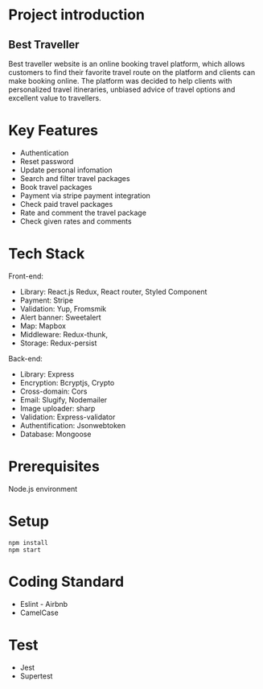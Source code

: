 # Project introduction

## Best Traveller

Best traveller website is an online booking travel platform, which allows customers to find their favorite travel route on the platform and clients can make booking online. The platform was decided to help clients with personalized travel itineraries, unbiased advice of travel options and excellent value to travellers.

# Key Features

- Authentication
- Reset password
- Update personal infomation
- Search and filter travel packages
- Book travel packages
- Payment via stripe payment integration
- Check paid travel packages
- Rate and comment the travel package
- Check given rates and comments

# Tech Stack

Front-end:

- Library: React.js Redux, React router, Styled Component
- Payment: Stripe
- Validation: Yup, Fromsmik
- Alert banner: Sweetalert
- Map: Mapbox
- Middleware: Redux-thunk,
- Storage: Redux-persist

Back-end:

- Library: Express
- Encryption: Bcryptjs, Crypto
- Cross-domain: Cors
- Email: Slugify, Nodemailer
- Image uploader: sharp
- Validation: Express-validator
- Authentification: Jsonwebtoken
- Database: Mongoose


# Prerequisites

Node.js environment

# Setup

`npm install` </br>
`npm start` </br>

# Coding Standard

- Eslint - Airbnb
- CamelCase

# Test

- Jest
- Supertest
